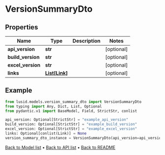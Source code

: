 # VersionSummaryDto

## Properties
Name | Type | Description | Notes
------------ | ------------- | ------------- | -------------
**api_version** | **str** |  | [optional] 
**build_version** | **str** |  | [optional] 
**excel_version** | **str** |  | [optional] 
**links** | [**List[Link]**](Link.md) |  | [optional] 
## Example

```python
from lusid.models.version_summary_dto import VersionSummaryDto
from typing import Any, Dict, List, Optional
from pydantic.v1 import BaseModel, Field, StrictStr, conlist

api_version: Optional[StrictStr] = "example_api_version"
build_version: Optional[StrictStr] = "example_build_version"
excel_version: Optional[StrictStr] = "example_excel_version"
links: Optional[conlist(Link)] = None
version_summary_dto_instance = VersionSummaryDto(api_version=api_version, build_version=build_version, excel_version=excel_version, links=links)

```

[Back to Model list](../README.md#documentation-for-models) &#8226; [Back to API list](../README.md#documentation-for-api-endpoints) &#8226; [Back to README](../README.md)

